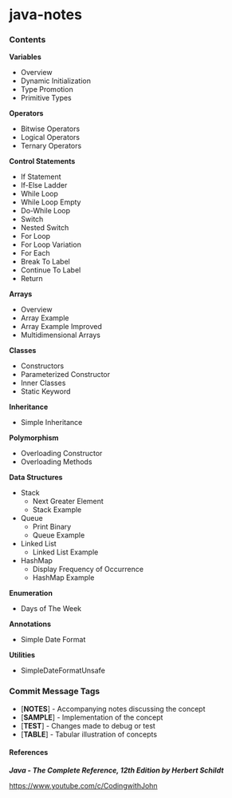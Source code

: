 # java-notes

### Contents
**Variables**
* Overview
* Dynamic Initialization
* Type Promotion
* Primitive Types

**Operators**
* Bitwise Operators
* Logical Operators
* Ternary Operators

**Control Statements**
* If Statement
* If-Else Ladder
* While Loop
* While Loop Empty
* Do-While Loop
* Switch
* Nested Switch
* For Loop
* For Loop Variation
* For Each
* Break To Label
* Continue To Label
* Return

**Arrays**
* Overview
* Array Example
* Array Example Improved
* Multidimensional Arrays

**Classes**
* Constructors
* Parameterized Constructor
* Inner Classes
* Static Keyword

**Inheritance**
* Simple Inheritance

**Polymorphism**
* Overloading Constructor
* Overloading Methods

**Data Structures**
* Stack
  * Next Greater Element
  * Stack Example
* Queue
  * Print Binary
  * Queue Example
* Linked List
  * Linked List Example
* HashMap
  * Display Frequency of Occurrence
  * HashMap Example

**Enumeration**
* Days of The Week

**Annotations**
* Simple Date Format

**Utilities**
* SimpleDateFormatUnsafe

### Commit Message Tags

* [**NOTES**] - Accompanying notes discussing the concept
* [**SAMPLE**] - Implementation of the concept
* [**TEST**] - Changes made to debug or test
* [**TABLE**] - Tabular illustration of concepts

#### References

***Java - The Complete Reference, 12th Edition by Herbert Schildt***

https://www.youtube.com/c/CodingwithJohn
